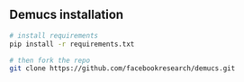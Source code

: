 ## Demucs installation

```bash
# install requirements
pip install -r requirements.txt

# then fork the repo
git clone https://github.com/facebookresearch/demucs.git
```
